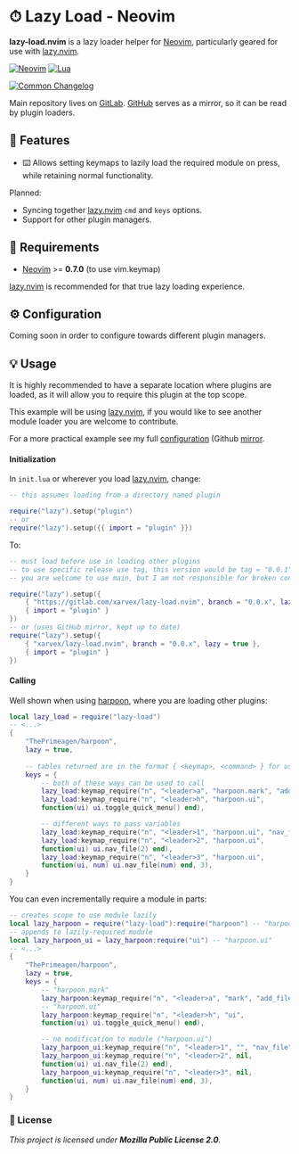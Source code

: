 # ⏱ Lazy Load - Neovim

**lazy-load.nvim** is a lazy loader helper for [Neovim], particularly geared
for use with [lazy.nvim].

[![Neovim](https://img.shields.io/badge/Neovim%200.7%2B-%234f9946?style=for-the-badge&logo=neovim&logoColor=white&labelColor=%230f191f)](https://neovim.io)
[![Lua](https://img.shields.io/badge/Lua-%23f8f8f8?style=for-the-badge&logo=lua&logoColor=%2302027d)](https://www.lua.org)

[![Common Changelog](https://common-changelog.org/badge.svg)](https://common-changelog.org)

Main repository lives on [GitLab](https://gitlab.com/xarvex/lazy-load.nvim).
[GitHub](https://github.com/Xarvex/lazy-load.nvim) serves as a mirror, so it
can be read by plugin loaders.


## 🔱 Features

- ⌨️ Allows setting keymaps to lazily load the required module on press,
while retaining normal functionality.

Planned:

- Syncing together [lazy.nvim] `cmd` and
`keys` options.
- Support for other plugin managers.

## 🔧 Requirements

- [Neovim] >= **0.7.0** (to use vim.keymap)

[lazy.nvim] is recommended for that true lazy loading experience.

## ⚙️ Configuration

Coming soon in order to configure towards different plugin managers.


## 💡 Usage

It is highly recommended to have a separate location where plugins are loaded,
as it will allow you to require this plugin at the top scope.

This example will be using [lazy.nvim], if you would like to see another module
loader you are welcome to contribute.

For a more practical example see my full
[configuration](https://gitlab.com/dotfyls/neovim) (Github
[mirror](https://github.com/Xarvex/dotfyls-neovim).


#### Initialization

In `init.lua` or wherever you load [lazy.nvim], change:

```lua
-- this assumes loading from a directory named plugin

require("lazy").setup("plugin")
-- or
require("lazy").setup({{ import = "plugin" }})
```

To:

```lua
-- must load before use in loading other plugins
-- to use specific release use tag, this version would be tag = "0.0.1"
-- you are welcome to use main, but I am not responsible for broken configs

require("lazy").setup({
    { "https://gitlab.com/xarvex/lazy-load.nvim", branch = "0.0.x", lazy = true },
    { import = "plugin" }
})
-- or (uses GitHub mirror, kept up to date)
require("lazy").setup({
    { "xarvex/lazy-load.nvim", branch = "0.0.x", lazy = true },
    { import = "plugin" }
})
```


#### Calling

Well shown when using [harpoon](https://github.com/ThePrimeagen/harpoon),
where you are loading other plugins:

```lua
local lazy_load = require("lazy-load")
-- <...>
{
    "ThePrimeagen/harpoon",
    lazy = true,
    
    -- tables returned are in the format { <keymap>, <command> } for use with lazy.nvim
    keys = {
        -- both of these ways can be used to call
        lazy_load:keymap_require("n", "<leader>a", "harpoon.mark", "add_file"),
        lazy_load:keymap_require("n", "<leader>h", "harpoon.ui",
        function(ui) ui.toggle_quick_menu() end),

        -- different ways to pass variables
        lazy_load:keymap_require("n", "<leader>1", "harpoon.ui", "nav_file", 1),
        lazy_load:keymap_require("n", "<leader>2", "harpoon.ui",
        function(ui) ui.nav_file(2) end),
        lazy_load:keymap_require("n", "<leader>3", "harpoon.ui",
        function(ui, num) ui.nav_file(num) end, 3),
    }
}
```

You can even incrementally require a module in parts:

```lua
-- creates scope to use module lazily
local lazy_harpoon = require("lazy-load"):require("harpoon") -- "harpoon"
-- appends to lazily-required module
local lazy_harpoon_ui = lazy_harpoon:require("ui") -- "harpoon.ui"
-- <...>
{
    "ThePrimeagen/harpoon",
    lazy = true, 
    keys = {
        -- "harpoon.mark"
        lazy_harpoon:keymap_require("n", "<leader>a", "mark", "add_file"),
        -- "harpoon.ui"
        lazy_harpoon:keymap_require("n", "<leader>h", "ui",
        function(ui) ui.toggle_quick_menu() end),

        -- no modification to module ("harpoon.ui")
        lazy_harpoon_ui:keymap_require("n", "<leader>1", "", "nav_file", 1),
        lazy_harpoon_ui:keymap_require("n", "<leader>2", nil,
        function(ui) ui.nav_file(2) end),
        lazy_harpoon_ui:keymap_require("n", "<leader>3", nil,
        function(ui, num) ui.nav_file(num) end, 3),
    }
}
```



### 📃 License

_This project is licensed under **Mozilla Public License 2.0**._

[Neovim]: https://neovim.io
[lazy.nvim]: https://github.com/folke/lazy.nvim

